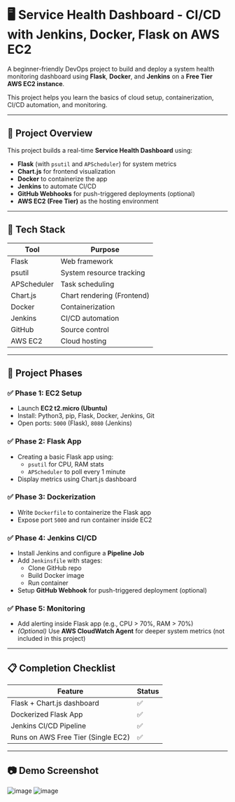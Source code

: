 # 🖥️ Service Health Dashboard - CI/CD with Jenkins, Docker, Flask on AWS EC2

A beginner-friendly DevOps project to build and deploy a system health monitoring dashboard using **Flask**, **Docker**, and **Jenkins** on a **Free Tier AWS EC2 instance**.

This project helps you learn the basics of cloud setup, containerization, CI/CD automation, and monitoring.

---

## 🚀 Project Overview

This project builds a real-time **Service Health Dashboard** using:

- **Flask** (with `psutil` and `APScheduler`) for system metrics
- **Chart.js** for frontend visualization
- **Docker** to containerize the app
- **Jenkins** to automate CI/CD
- **GitHub Webhooks** for push-triggered deployments (optional)
- **AWS EC2 (Free Tier)** as the hosting environment

---

## 🔧 Tech Stack

| Tool         | Purpose                      |
|--------------|------------------------------|
| Flask        | Web framework                |
| psutil       | System resource tracking     |
| APScheduler  | Task scheduling              |
| Chart.js     | Chart rendering (Frontend)   |
| Docker       | Containerization             |
| Jenkins      | CI/CD automation             |
| GitHub       | Source control               |
| AWS EC2      | Cloud hosting                |

---

## 🧩 Project Phases

### ✅ Phase 1: EC2 Setup

- Launch **EC2 t2.micro (Ubuntu)**
- Install: Python3, pip, Flask, Docker, Jenkins, Git
- Open ports: `5000` (Flask), `8080` (Jenkins)

### ✅ Phase 2: Flask App

- Creating a basic Flask app using:
  - `psutil` for CPU, RAM stats
  - `APScheduler` to poll every 1 minute
- Display metrics using Chart.js dashboard

### ✅ Phase 3: Dockerization

- Write `Dockerfile` to containerize the Flask app
- Expose port `5000` and run container inside EC2

### ✅ Phase 4: Jenkins CI/CD

- Install Jenkins and configure a **Pipeline Job**
- Add `Jenkinsfile` with stages:
  - Clone GitHub repo
  - Build Docker image
  - Run container
- Setup **GitHub Webhook** for push-triggered deployment (optional)

### ✅ Phase 5: Monitoring

- Add alerting inside Flask app (e.g., CPU > 70%, RAM > 70%)
- *(Optional)* Use **AWS CloudWatch Agent** for deeper system metrics (not included in this project)

---

## 📋 Completion Checklist

| Feature                                  | Status |
|------------------------------------------|--------|
| Flask + Chart.js dashboard               | ✅     |
| Dockerized Flask App                     | ✅     |
| Jenkins CI/CD Pipeline                   | ✅     |
| Runs on AWS Free Tier (Single EC2)       | ✅     |

---

## 📷 Demo Screenshot

![image](https://github.com/user-attachments/assets/ad80fe7a-d43d-405d-a139-f31c29b5ec09)
![image](https://github.com/user-attachments/assets/4599fe6e-598e-4d6d-acb1-2438b44f691d)



